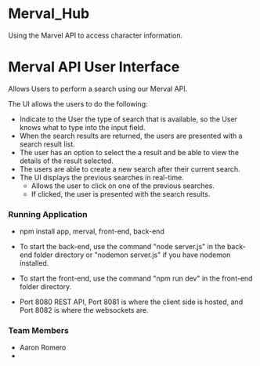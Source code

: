 # Merval_Hub

Using the Marvel API to access character information.

# Merval API User Interface

Allows Users to perform a search using our Merval API.

The UI allows the users to do the following:

- Indicate to the User the type of search that is available, so the User knows what to type into the input field.
- When the search results are returned, the users are presented with a search result list.
- The user has an option to select the a result and be able to view the details of the result selected.
- The users are able to create a new search after their current search.
- The UI displays the previous searches in real-time.
  - Allows the user to click on one of the previous searches.
  - If clicked, the user is presented with the search results.
  
### Running Application
- npm install app, merval, front-end, back-end

- To start the back-end, use the command "node server.js" in the back-end folder directory
or "nodemon server.js" if you have nodemon installed.

- To start the front-end, use the command "npm run dev" in the front-end folder directory.

- Port 8080 REST API, Port 8081 is where the client side is hosted, and 
Port 8082 is where the websockets are.

### Team Members
- Aaron Romero
- 

